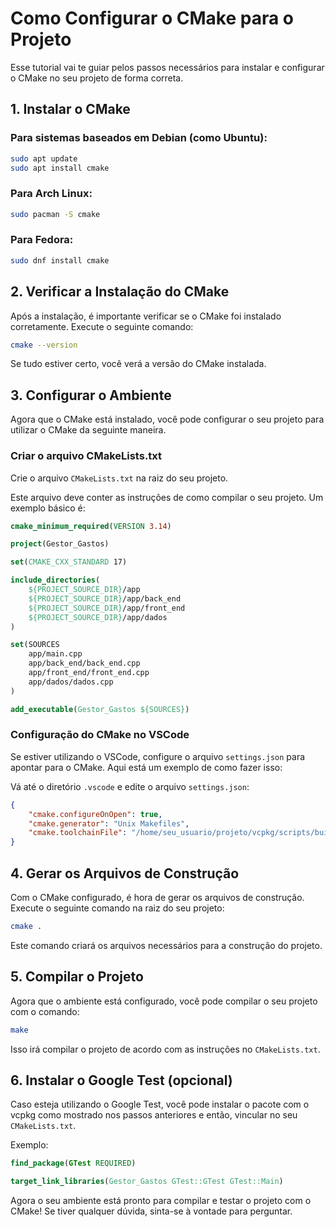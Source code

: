 # Como Configurar o CMake para o Projeto

Esse tutorial vai te guiar pelos passos necessários para instalar e configurar o CMake no seu projeto de forma correta.

## 1. Instalar o CMake

### Para sistemas baseados em Debian (como Ubuntu):

```bash
sudo apt update
sudo apt install cmake
```

### Para Arch Linux:

```bash
sudo pacman -S cmake
```

### Para Fedora:

```bash
sudo dnf install cmake
```

## 2. Verificar a Instalação do CMake

Após a instalação, é importante verificar se o CMake foi instalado corretamente. Execute o seguinte comando:

```bash
cmake --version
```

Se tudo estiver certo, você verá a versão do CMake instalada.

## 3. Configurar o Ambiente

Agora que o CMake está instalado, você pode configurar o seu projeto para utilizar o CMake da seguinte maneira.

### Criar o arquivo CMakeLists.txt

Crie o arquivo `CMakeLists.txt` na raiz do seu projeto.

Este arquivo deve conter as instruções de como compilar o seu projeto. Um exemplo básico é:

```cmake
cmake_minimum_required(VERSION 3.14)

project(Gestor_Gastos)

set(CMAKE_CXX_STANDARD 17)

include_directories(
    ${PROJECT_SOURCE_DIR}/app
    ${PROJECT_SOURCE_DIR}/app/back_end
    ${PROJECT_SOURCE_DIR}/app/front_end
    ${PROJECT_SOURCE_DIR}/app/dados
)

set(SOURCES
    app/main.cpp
    app/back_end/back_end.cpp
    app/front_end/front_end.cpp
    app/dados/dados.cpp
)

add_executable(Gestor_Gastos ${SOURCES})
```

### Configuração do CMake no VSCode

Se estiver utilizando o VSCode, configure o arquivo `settings.json` para apontar para o CMake. Aqui está um exemplo de como fazer isso:

Vá até o diretório `.vscode` e edite o arquivo `settings.json`:

```json
{
    "cmake.configureOnOpen": true,
    "cmake.generator": "Unix Makefiles",
    "cmake.toolchainFile": "/home/seu_usuario/projeto/vcpkg/scripts/buildsystems/vcpkg.cmake"
}
```

## 4. Gerar os Arquivos de Construção

Com o CMake configurado, é hora de gerar os arquivos de construção. Execute o seguinte comando na raiz do seu projeto:

```bash
cmake .
```

Este comando criará os arquivos necessários para a construção do projeto.

## 5. Compilar o Projeto

Agora que o ambiente está configurado, você pode compilar o seu projeto com o comando:

```bash
make
```

Isso irá compilar o projeto de acordo com as instruções no `CMakeLists.txt`.

## 6. Instalar o Google Test (opcional)

Caso esteja utilizando o Google Test, você pode instalar o pacote com o vcpkg como mostrado nos passos anteriores e então, vincular no seu `CMakeLists.txt`.

Exemplo:

```cmake
find_package(GTest REQUIRED)

target_link_libraries(Gestor_Gastos GTest::GTest GTest::Main)
```

Agora o seu ambiente está pronto para compilar e testar o projeto com o CMake! Se tiver qualquer dúvida, sinta-se à vontade para perguntar.

